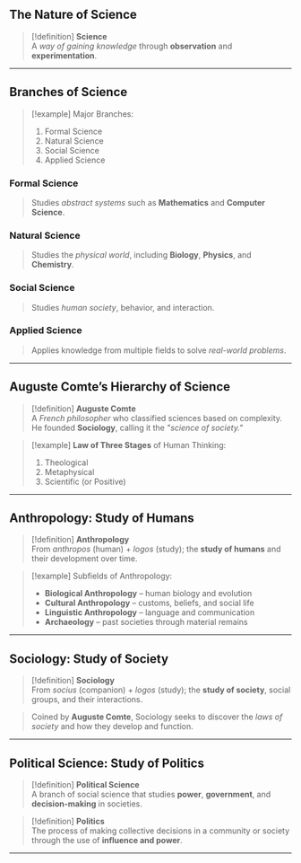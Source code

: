 
## The Nature of Science

> [!definition] **Science**  
> A *way of gaining knowledge* through **observation** and **experimentation**.

---

## Branches of Science  

> [!example] Major Branches:  
> 1. Formal Science  
> 2. Natural Science  
> 3. Social Science  
> 4. Applied Science  

### Formal Science  
> Studies *abstract systems* such as **Mathematics** and **Computer Science**.

### Natural Science  
> Studies the *physical world*, including **Biology**, **Physics**, and **Chemistry**.

### Social Science  
> Studies *human society*, behavior, and interaction.

### Applied Science  
> Applies knowledge from multiple fields to solve *real-world problems*.

---

## Auguste Comte’s Hierarchy of Science

> [!definition] **Auguste Comte**  
> A *French philosopher* who classified sciences based on complexity. He founded **Sociology**, calling it the *"science of society."*

> [!example] **Law of Three Stages** of Human Thinking:  
> 1. Theological  
> 2. Metaphysical  
> 3. Scientific (or Positive)

---

## Anthropology: Study of Humans

> [!definition] **Anthropology**  
> From *anthropos* (human) + *logos* (study); the **study of humans** and their development over time.

> [!example] Subfields of Anthropology:  
> - **Biological Anthropology** – human biology and evolution  
> - **Cultural Anthropology** – customs, beliefs, and social life  
> - **Linguistic Anthropology** – language and communication  
> - **Archaeology** – past societies through material remains

---

## Sociology: Study of Society

> [!definition] **Sociology**  
> From *socius* (companion) + *logos* (study); the **study of society**, social groups, and their interactions.

> Coined by **Auguste Comte**, Sociology seeks to discover the *laws of society* and how they develop and function.

---

## Political Science: Study of Politics

> [!definition] **Political Science**  
> A branch of social science that studies **power**, **government**, and **decision-making** in societies.

> [!definition] **Politics**  
> The process of making collective decisions in a community or society through the use of **influence and power**.

---
